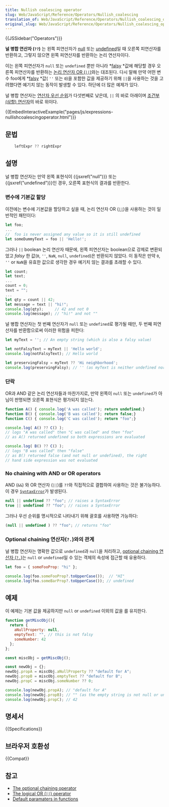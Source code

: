 ```yaml
---
title: Nullish coalescing operator
slug: Web/JavaScript/Reference/Operators/Nullish_coalescing
translation_of: Web/JavaScript/Reference/Operators/Nullish_coalescing_operator
original_slug: Web/JavaScript/Reference/Operators/Nullish_coalescing_operator
---
```


{{JSSidebar("Operators")}}

**널 병합 연산자 (`??`)** 는 왼쪽 피연산자가 [null](/ko/docs/Web/JavaScript/Reference/Global_Objects/null) 또는 [undefined](/ko/docs/Web/JavaScript/Reference/Global_Objects/undefined)일 때 오른쪽 피연산자를 반환하고, 그렇지 않으면 왼쪽 피연산자를 반환하는 논리 연산자이다.

이는 왼쪽 피연산자가 `null` 또는 `undefined` 뿐만 아니라 *[falsy](/en-US/docs/Web/JavaScript/Reference/Operators/Logical_Operators#Description) *값에 해당할 경우 오른쪽 피연산자를 반환하는 [논리 연산자 OR (`||`)](/en-US/docs/Web/JavaScript/Reference/Operators/Logical_Operators#Logical_OR_2)와는 대조된다. 다시 말해 만약 어떤 변수 foo에게 *[falsy](/en-US/docs/Web/JavaScript/Reference/Operators/Logical_Operators#Description) *값( `''` 또는 `0`)을 포함한 값을 제공하기 위해 `||`을 사용하는 것을 고려했다면 예기치 않는 동작이 발생할 수 있다. 하단에 더 많은 예제가 있다.

널 병합 연산자는 [연산자 우선 순위](/ko/docs/Web/JavaScript/Reference/Operators/Operator_Precedence)가 다섯번째로 낮은데, `||` 의 바로 아래이며 [조건부 (삼항) 연산자](/ko/docs/Web/JavaScript/Reference/Operators/Conditional_Operator)의 바로 위이다.

{{EmbedInteractiveExample("pages/js/expressions-nullishcoalescingoperator.html")}}

## 문법

```js
    leftExpr ?? rightExpr
```

## 설명

널 병합 연산자는 만약 왼쪽 표현식이 {{jsxref("null")}} 또는 {{jsxref("undefined")}}인 경우, 오른쪽 표현식의 결과를 반환한다.

### 변수에 기본값 할당

이전에는 변수에 기본값을 할당하고 싶을 때, 논리 연산자 OR ([`||`](/en-US/docs/Web/JavaScript/Reference/Operators/Logical_Operators#Logical_OR_2))을 사용하는 것이 일반적인 패턴이다:

```js
let foo;
...
//  foo is never assigned any value so it is still undefined
let someDummyText = foo || 'Hello!';
```

그러나 `||` boolean 논리 연산자 때문에, 왼쪽 피연산자는 boolean으로 강제로 변환되었고 _falsy_ 한 값(`0`, `''`, `NaN`, `null`, `undefined`)은 반환되지 않았다. 이 동작은 만약 `0`, `''` or `NaN`을 유효한 값으로 생각한 경우 예기치 않는 결과를 초래할 수 있다.

```js
let count;
let text;
...
count = 0;
text = "";
...
let qty = count || 42;
let message = text || "hi!";
console.log(qty);     // 42 and not 0
console.log(message); // "hi!" and not ""
```

널 병합 연산자는 첫 번째 연산자가 `null` 또는 `undefined`로 평가될 때만, 두 번째 피연산자를 반환함으로써 이러한 위험을 피한다:

```js
let myText = ''; // An empty string (which is also a falsy value)

let notFalsyText = myText || 'Hello world';
console.log(notFalsyText); // Hello world

let preservingFalsy = myText ?? 'Hi neighborhood';
console.log(preservingFalsy); // '' (as myText is neither undefined nor null)
```

### 단락

OR과 AND 같은 논리 연산자들과 마찬가지로, 만약 왼쪽이 `null` 또는 `undefined`가 아님이 판명되면 오른쪽 표현식은 평가되지 않는다.

```js
function A() { console.log('A was called'); return undefined;}
function B() { console.log('B was called'); return false;}
function C() { console.log('C was called'); return "foo";}

console.log( A() ?? C() );
// logs "A was called" then "C was called" and then "foo"
// as A() returned undefined so both expressions are evaluated

console.log( B() ?? C() );
// logs "B was called" then "false"
// as B() returned false (and not null or undefined), the right
// hand side expression was not evaluated
```

### No chaining with AND or OR operators

AND (`&&`) 와 OR 연산자 (`||`)를 `??`와 직접적으로 결합하여 사용하는 것은 불가능하다. 이 경우 [`SyntaxError`](/en-US/docs/Web/JavaScript/Reference/Global_Objects/SyntaxError)가 발생된다.

```js
null || undefined ?? "foo"; // raises a SyntaxError
true || undefined ?? "foo"; // raises a SyntaxError
```

그러나 우선 순위를 명시적으로 나타내기 위해 괄호를 사용하면 가능하다:

```js
(null || undefined ) ?? "foo"; // returns "foo"
```

### Optional chaining 연산자(`?.`)와의 관계

널 병합 연산자는 명확한 값으로 `undefined`과 `null`을 처리하고, [optional chaining 연산자 (`?.`)](/en-US/docs/Web/JavaScript/Reference/Operators/Optional_chaining)는 `null` or `undefined`일 수 있는 객체의 속성에 접근할 때 유용하다.

```js
let foo = { someFooProp: "hi" };

console.log(foo.someFooProp?.toUpperCase());  // "HI"
console.log(foo.someBarProp?.toUpperCase()); // undefined
```

## 예제

이 예제는 기본 값을 제공하지만 `null` or `undefined` 이외의 값을 를 유지한다.

```js
function getMiscObj(){
  return {
    aNullProperty: null,
    emptyText: "", // this is not falsy
    someNumber: 42
  };
};

const miscObj = getMiscObj();

const newObj = {};
newObj.propA = miscObj.aNullProperty ?? "default for A";
newObj.propB = miscObj.emptyText ?? "default for B";
newObj.propC = miscObj.someNumber ?? 0;

console.log(newObj.propA); // "default for A"
console.log(newObj.propB); // "" (as the empty string is not null or undefined)
console.log(newObj.propC); // 42
```

## 명세서

{{Specifications}}

## 브라우저 호환성

{{Compat}}

## 참고

- [The optional chaining operator](/en-US/docs/Web/JavaScript/Reference/Operators/Optional_chaining)
- [The logical OR (`||`) operator](/en-US/docs/Web/JavaScript/Reference/Operators/Logical_Operators#Logical_OR_2)
- [Default paramaters in functions](/en-US/docs/Web/JavaScript/Reference/Functions/Default_parameters)
